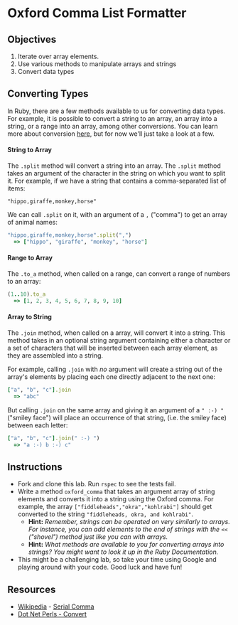 # Oxford Comma List Formatter

## Objectives

1. Iterate over array elements.
2. Use various methods to manipulate arrays and strings 
3. Convert data types

## Converting Types

In Ruby, there are a few methods available to us for converting data types. For example, it is possible to convert a string to an array, an array into a string, or a range into an array, among other conversions. You can learn more about conversion [here](http://www.dotnetperls.com/convert-ruby), but for now we'll just take a look at a few. 

#### String to Array

The `.split` method will convert a string into an array. The `.split` method takes an argument of the character in the string on which you want to split it. For example, if we have a string that contains a comma-separated list of items: 

`"hippo,giraffe,monkey,horse"`

We can call `.split` on it, with an argument of a `,` ("comma") to get an array of animal names:

```ruby
"hippo,giraffe,monkey,horse".split(",")
  => ["hippo", "giraffe", "monkey", "horse"]
```

#### Range to Array

The `.to_a` method, when called on a range, can convert a range of numbers to an array: 

```ruby
(1..10).to_a
  => [1, 2, 3, 4, 5, 6, 7, 8, 9, 10]
```

#### Array to String

The `.join` method, when called on a array, will convert it into a string. This method takes in an optional string argument containing either a character or a set of characters that will be inserted between each array element, as they are assembled into a string.

For example, calling `.join` with *no* argument will create a string out of the array's elements by placing each one directly adjacent to the next one: 

```ruby
["a", "b", "c"].join
  => "abc"
```
But calling `.join` on the same array and giving it an argument of a `" :-) "` ("smiley face") will place an occurrence of that string, (i.e. the smiley face) between each letter:

```ruby
["a", "b", "c"].join(" :-) ")
  => "a :-) b :-) c"
```

## Instructions 

* Fork and clone this lab. Run `rspec` to see the tests fail.
* Write a method `oxford_comma` that takes an argument array of string elements and converts it into a string using the Oxford comma. For example, the array `["fiddleheads","okra","kohlrabi"]` should get converted to the string `"fiddleheads, okra, and kohlrabi"`.
  * **Hint:** *Remember, strings can be operated on very similarly to arrays. For instance, you can add elements to the end of strings with the* `<<` *("shovel") method just like you can with arrays.*
  * **Hint:** *What methods are available to you for converting arrays into strings? You might want to look it up in the Ruby Documentation.*
* This might be a challenging lab, so take your time using Google and playing around with your code. Good luck and have fun!

## Resources
* [Wikipedia](http://en.wikipedia.org) - [Serial Comma](http://en.wikipedia.org/wiki/Serial_comma)
* [Dot Net Perls - Convert](http://www.dotnetperls.com/convert-ruby)
